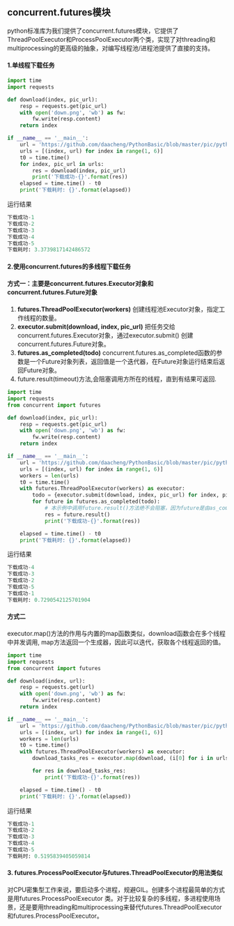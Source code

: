 ## concurrent.futures模块
python标准库为我们提供了concurrent.futures模块，它提供了ThreadPoolExecutor和ProcessPoolExecutor两个类，实现了对threading和multiprocessing的更高级的抽象，对编写线程池/进程池提供了直接的支持。
#### 1.单线程下载任务
```python
import time
import requests

def download(index, pic_url):
    resp = requests.get(pic_url)
    with open('down.png', 'wb') as fw:
        fw.write(resp.content)
    return index

if __name__ == '__main__':
    url = 'https://github.com/daacheng/PythonBasic/blob/master/pic/python_basic/tuple2.png'
    urls = [(index, url) for index in range(1, 6)]
    t0 = time.time()
    for index, pic_url in urls:
        res = download(index, pic_url)
        print('下载成功-{}'.format(res))
    elapsed = time.time() - t0
    print('下载耗时: {}'.format(elapsed))
```
运行结果
```python
下载成功-1
下载成功-2
下载成功-3
下载成功-4
下载成功-5
下载耗时: 3.3739817142486572
```

#### 2.使用concurrent.futures的多线程下载任务
#### 方式一：主要是concurrent.futures.Executor对象和concurrent.futures.Future对象
1. **futures.ThreadPoolExecutor(workers)** 创建线程池Executor对象，指定工作线程的数量。
2. **executor.submit(download, index, pic_url)** 把任务交给concurrent.futures.Executor对象，通过executor.submit() 创建concurrent.futures.Future对象。
3. **futures.as_completed(todo)** concurrent.futures.as_completed函数的参数是一个Future对象列表，返回值是一个迭代器，在Future对象运行结束后返回Future对象。
4. future.result(timeout)方法,会阻塞调用方所在的线程，直到有结果可返回.

```python
import time
import requests
from concurrent import futures

def download(index, pic_url):
    resp = requests.get(pic_url)
    with open('down.png', 'wb') as fw:
        fw.write(resp.content)
    return index

if __name__ == '__main__':
    url = 'https://github.com/daacheng/PythonBasic/blob/master/pic/python_basic/tuple2.png'
    urls = [(index, url) for index in range(1, 6)]
    workers = len(urls)
    t0 = time.time()
    with futures.ThreadPoolExecutor(workers) as executor:
        todo = {executor.submit(download, index, pic_url) for index, pic_url in urls}
        for future in futures.as_completed(todo):
            # 本示例中调用future.result()方法绝不会阻塞，因为future是由as_completed函数产出。
            res = future.result()
            print('下载成功-{}'.format(res))

    elapsed = time.time() - t0
    print('下载耗时: {}'.format(elapsed))
```
运行结果
```python
下载成功-4
下载成功-3
下载成功-2
下载成功-5
下载成功-1
下载耗时: 0.7290542125701904
```

#### 方式二
executor.map()方法的作用与内置的map函数类似，download函数会在多个线程中并发调用, map方法返回一个生成器，因此可以迭代，获取各个线程返回的值。

```python
import time
import requests
from concurrent import futures

def download(index, url):
    resp = requests.get(url)
    with open('down.png', 'wb') as fw:
        fw.write(resp.content)
    return index

if __name__ == '__main__':
    url = 'https://github.com/daacheng/PythonBasic/blob/master/pic/python_basic/tuple2.png'
    urls = [(index, url) for index in range(1, 6)]
    workers = len(urls)
    t0 = time.time()
    with futures.ThreadPoolExecutor(workers) as executor:
        download_tasks_res = executor.map(download, (i[0] for i in urls), (i[1] for i in urls))

        for res in download_tasks_res:
            print('下载成功-{}'.format(res))

    elapsed = time.time() - t0
    print('下载耗时: {}'.format(elapsed))
```
运行结果
```python
下载成功-1
下载成功-2
下载成功-3
下载成功-4
下载成功-5
下载耗时: 0.5195839405059814
```


#### 3. futures.ProcessPoolExecutor与futures.ThreadPoolExecutor的用法类似
对CPU密集型工作来说，要启动多个进程，规避GIL。创建多个进程最简单的方式是用futures.ProcessPoolExecutor 类。对于比较复杂的多线程，多进程使用场景，还是要用threading和multiprocessing来替代futures.ThreadPoolExecutor和futures.ProcessPoolExecutor。
